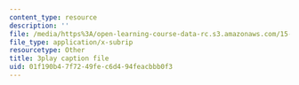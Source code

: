 ```yaml
---
content_type: resource
description: ''
file: /media/https%3A/open-learning-course-data-rc.s3.amazonaws.com/15-071-the-analytics-edge-spring-2017/01f190b47f7249fec6d494feacbbb0f3_o5bqy_5T07Y.srt
file_type: application/x-subrip
resourcetype: Other
title: 3play caption file
uid: 01f190b4-7f72-49fe-c6d4-94feacbbb0f3
---
```

